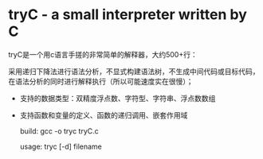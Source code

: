 # tryC - a small interpreter written by C

tryC是一个用c语言手搓的非常简单的解释器，大约500+行：

采用递归下降法进行语法分析，不显式构建语法树，不生成中间代码或目标代码，在语法分析的同时进行解释执行（所以可能速度实在很慢）；

- 支持的数据类型：双精度浮点数、字符型、字符串、浮点数数组
- 支持函数和变量的定义、函数的递归调用、嵌套作用域

    build:
        gcc -o tryc tryC.c

    usage: tryc [-d] filename